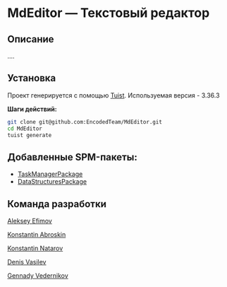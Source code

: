 # MdEditor — Текстовый редактор

## Описание
....

## Установка
Проект генерируется с помощью [Tuist](https://tuist.io/).
Используемая версия - 3.36.3

**Шаги действий:**
```sh
git clone git@github.com:EncodedTeam/MdEditor.git
cd MdEditor
tuist generate
```

## Добавленные SPM-пакеты:
 - [TaskManagerPackage](Packages/TaskManagerPackage/README.md)
 - [DataStructuresPackage](Packages/DataStructuresPackage/README.md)

## Команда разработки
[Aleksey Efimov](https://github.com/efimovmay)

[Konstantin Abroskin](https://github.com/aksilont)

[Konstantin Natarov](https://github.com/dutysniper)

[Denis Vasilev](https://github.com/lyonden7)

[Gennady Vedernikov](https://github.com/evrevolt)
